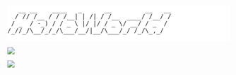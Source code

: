 <pre style="background-color: #fff !important;">
   __ __    ____   _      __         __   __
  / // /__ / / /__| | /| / /__  ____/ /__/ /
 / _  / -_) / / _ \ |/ |/ / _ \/ __/ / _  / 
/_//_/\__/_/_/\___/__/|__/\___/_/ /_/\_,_/  
                                        
</pre>

<!-- ![](https://github-readme-stats.vercel.app/api/top-langs/?username=xavierror&hide=css,html&layout=compact&card_width=446&theme=algolia) -->
![](https://github-readme-stats.vercel.app/api/top-langs/?username=xavierror&hide=css,html&layout=compact&card_width=446)

<!-- ![](https://github-readme-stats.vercel.app/api?username=xavierror&show_icons=true&theme=algolia&hide=contribs&count_private=true&include_all_commits=true) -->
![](https://github-readme-stats.vercel.app/api?username=xavierror&show_icons=true&hide=contribs&count_private=true&include_all_commits=true)

